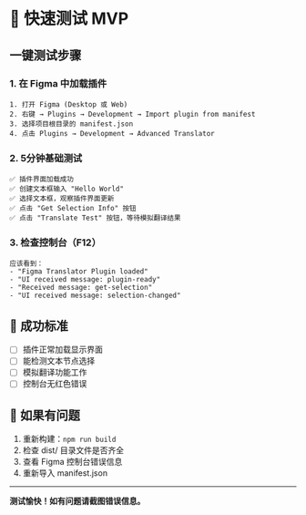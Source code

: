 # 🚀 快速测试 MVP

## 一键测试步骤

### 1. 在 Figma 中加载插件
```
1. 打开 Figma (Desktop 或 Web)
2. 右键 → Plugins → Development → Import plugin from manifest
3. 选择项目根目录的 manifest.json
4. 点击 Plugins → Development → Advanced Translator
```

### 2. 5分钟基础测试
```
✅ 插件界面加载成功
✅ 创建文本框输入 "Hello World"
✅ 选择文本框，观察插件界面更新
✅ 点击 "Get Selection Info" 按钮
✅ 点击 "Translate Test" 按钮，等待模拟翻译结果
```

### 3. 检查控制台（F12）
```
应该看到：
- "Figma Translator Plugin loaded"
- "UI received message: plugin-ready"  
- "Received message: get-selection"
- "UI received message: selection-changed"
```

## 🎯 成功标准
- [ ] 插件正常加载显示界面
- [ ] 能检测文本节点选择
- [ ] 模拟翻译功能工作
- [ ] 控制台无红色错误

## 🐛 如果有问题
1. 重新构建：`npm run build`
2. 检查 dist/ 目录文件是否齐全
3. 查看 Figma 控制台错误信息
4. 重新导入 manifest.json

---
**测试愉快！如有问题请截图错误信息。**